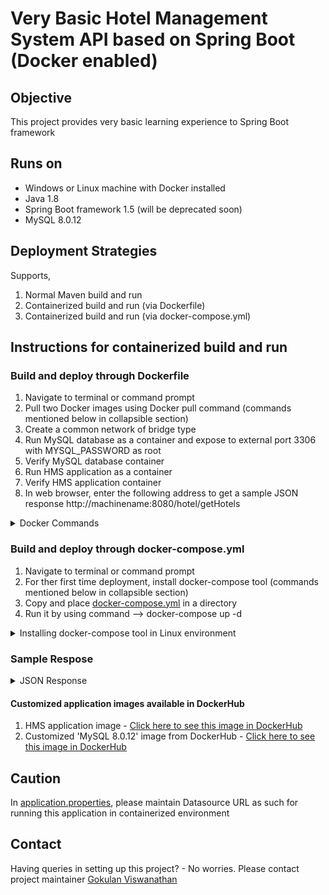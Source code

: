 # Very Basic Hotel Management System API based on Spring Boot (Docker enabled)

## Objective

This project provides very basic learning experience to Spring Boot framework

## Runs on

- Windows or Linux machine with Docker installed
- Java 1.8
- Spring Boot framework 1.5 (will be deprecated soon)
- MySQL 8.0.12

## Deployment Strategies

Supports,

1. Normal Maven build and run
2. Containerized build and run (via Dockerfile)
3. Containerized build and run (via docker-compose.yml)

## Instructions for containerized build and run

### Build and deploy through Dockerfile 

1. Navigate to terminal or command prompt
2. Pull two Docker images using Docker pull command (commands mentioned below in collapsible section)
3. Create a common network of bridge type
4. Run MySQL database as a container and expose to external port 3306 with MYSQL_PASSWORD as root
5. Verify MySQL database container
6. Run HMS application as a container
7. Verify HMS application container
8. In web browser, enter the following address to get a sample JSON response http://machinename:8080/hotel/getHotels

<details>
  <summary>Docker Commands</summary>

Below the handy commands to bring this application up in Linux distribution environment using Docker

```
// Docker login
docker login
```

```
// Pull HMS application image from DockerHub
docker pull gokulan90/spring-boot-hms:initial
```

```
// Pull MySQL 8.0.12 image from DockerHub
docker pull gokulan90/hms-mysql:initial
```

```
// Create an isolated bridge network
docker network create --driver bridge hms-network
```

```
// Run MySQL container 
docker container run --detach --name mysqldb -p3306:3306 --network hms-network -e MYSQL_ROOT_PASSWORD=root gokulan90/hms-mysql:initial
```

```
// List all the containers 
docker ps -a 
```

```
// Run HMS application container
docker container run --detach --name hms -p8080:8080 --network hms-network gokulan90/spring-boot-hms:initial
```

```
// Access contianer BASH 
docker exec -it <docker_container_id or container_name> bin/bash
```

```
// Access MySQL CLI 
mysql -uroot -proot
```

```
// Access container SH
docker exec -it <docker_container_id or container_name> sh
```

```
// Update apt-get library
apt-get update
```

```
// Install ping utility
apt-get install -y inetutils-ping
```

```
// Ping MySQL database container from HMS container
ping mysqldb
```

```
// Ping HMS application container from MySQL container
ping hms
```
</details>

### Build and deploy through docker-compose.yml

1. Navigate to terminal or command prompt
2. For ther first time deployment, install docker-compose tool (commands mentioned below in collapsible section)
3. Copy and place [docker-compose.yml](https://github.com/gokulanviswanathan/Spring-Boot-Hotel-Management-System/blob/master/docker-compose.yml) in a directory
4. Run it by using command --> docker-compose up -d

<details>
  <summary>Installing docker-compose tool in Linux environment</summary>

1. Type the commands in terminal (mentioned below).
2. Verify the installation by following command --> docker-compose version

```
sudo curl -L "https://github.com/docker/compose/releases/download/1.25.5/docker-compose-$(uname -s)-$(uname -m)" -o /usr/local/bin/docker-compose
sudo chmod +x /usr/local/bin/docker-compose
```
 </details>
 
### Sample Respose

<details>
  <summary>JSON Response</summary>
  
```
{
  "content": [
    {
      "id": "abc123",
      "name": "ABCXYZ",
      "city": "PQRS",
      "state": "XYZ"
    }
  ],
  "last": true,
  "totalPages": 1,
  "totalElements": 1,
  "first": true,
  "sort": null,
  "numberOfElements": 1,
  "size": 20,
  "number": 0
}
```

</details>

#### Customized application images available in DockerHub

1. HMS application image - [Click here to see this image in DockerHub](https://hub.docker.com/repository/registry-1.docker.io/gokulan90/spring-boot-hms/tags?page=1)
2. Customized 'MySQL 8.0.12' image from DockerHub - [Click here to see this image in DockerHub](https://hub.docker.com/repository/registry-1.docker.io/gokulan90/hms-mysql/tags?page=1)

## Caution

In [application.properties](https://github.com/gokulanviswanathan/Spring-Boot-Hotel-Management-System/blob/master/src/main/resources/application.properties), please maintain Datasource URL as such for running this application in containerized environment

## Contact

Having queries in setting up this project? - No worries. Please contact project maintainer [Gokulan Viswanathan](mailto:gokulan90@yahoo.com?subject=[GitHub]%20Source%20Spring%20Boot%20HMS)
